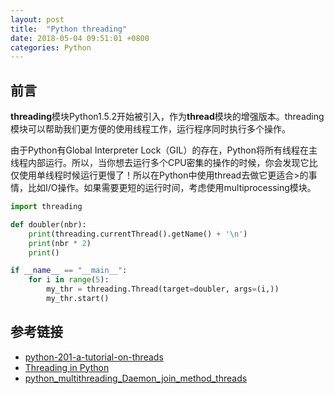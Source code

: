 ```yaml
---
layout: post
title:  "Python threading"
date: 2018-05-04 09:51:01 +0800
categories: Python
---
```


## 前言
**threading**模块Python1.5.2开始被引入，作为**thread**模块的增强版本。threading模块可以帮助我们更方便的使用线程工作，运行程序同时执行多个操作。

由于Python有Global Interpreter Lock（GIL）的存在，Python将所有线程在主线程内部运行。所以，当你想去运行多个CPU密集的操作的时候，你会发现它比仅使用单线程时候运行更慢了！所以在Python中使用thread去做它更适合>的事情，比如I/O操作。如果需要更短的运行时间，考虑使用multiprocessing模块。

```python
import threading

def doubler(nbr):
    print(threading.currentThread().getName() + '\n')
    print(nbr * 2)
    print()

if __name__ == "__main__":
    for i in range(5):
        my_thr = threading.Thread(target=doubler, args=(i,))
        my_thr.start()
```

## 参考链接
* [python-201-a-tutorial-on-threads](https://www.blog.pythonlibrary.org/2016/07/28/python-201-a-tutorial-on-threads/)
* [Threading in Python](https://www.linuxjournal.com/content/threading-python)
* [python_multithreading_Daemon_join_method_threads](http://www.bogotobogo.com/python/Multithread/python_multithreading_Daemon_join_method_threads.php)
